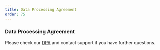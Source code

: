 ```yaml
---
title: Data Processing Agreement
order: 75
---
```


<h3 id="dpa">Data Processing Agreement</h3>

Please check our [DPA](https://com-meteor-public-assets.s3.amazonaws.com/galaxy-dpa-v1.pdf) and contact support if you have further questions.